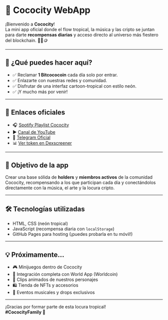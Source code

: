 # 🌴 Cococity WebApp

¡Bienvenido a **Cococity**!  
La mini app oficial donde el flow tropical, la música y las cripto se juntan para darte **recompensas diarias** y acceso directo al universo más fiestero del blockchain. 🥥💃🪙

---

## 🚀 ¿Qué puedes hacer aquí?

- ✅ Reclamar **1 Bitcococoin** cada día solo por entrar.
- ✅ Enlazarte con nuestras redes y comunidad.
- ✅ Disfrutar de una interfaz cartoon-tropical con estilo neón.
- ✅ ¡Y mucho más por venir!

---

## 🔗 Enlaces oficiales

- 🎧 [Spotify Playlist Cococity](https://open.spotify.com/playlist/3sGZj0lxj9bWMkOq35amDz?si=78a314ce0a624d58)  
- ▶️ [Canal de YouTube](https://www.youtube.com/@CocoLococoin)  
- 📢 [Telegram Oficial](https://t.me/cocolococoin)  
- 📊 [Ver token en Dexscreener](https://dexscreener.com/worldchain/0x3E1695149A3a70b5C627a8623745fdb58be4d578)

---

## 🎯 Objetivo de la app

Crear una base sólida de **holders** y **miembros activos** de la comunidad Cococity, recompensando a los que participan cada día y conectándolos directamente con la música, el arte y la locura cripto.

---

## 🛠️ Tecnologías utilizadas

- HTML, CSS (neón tropical)
- JavaScript (recompensa diaria con `localStorage`)
- GitHub Pages para hosting (¡puedes probarla en tu móvil!)

---

## 💡 Próximamente...

- 🎮 Minijuegos dentro de Cococity
- 📱 Integración completa con World App (Worldcoin)
- 🎥 Clips animados de nuestros personajes
- 🛍️ Tienda de NFTs y accesorios
- 🎤 Eventos musicales y drops exclusivos

---

¡Gracias por formar parte de esta locura tropical!  
**#CococityFamily 💖**
